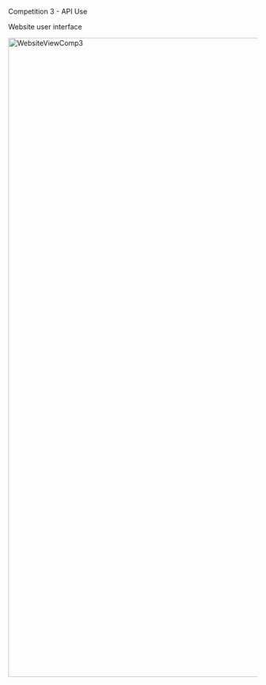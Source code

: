 Competition 3 - API Use

Website user interface


<img width="1293" alt="WebsiteViewComp3" src="https://github.com/user-attachments/assets/59ccceb0-5367-4e36-b29f-0a4aa3e34692" />
